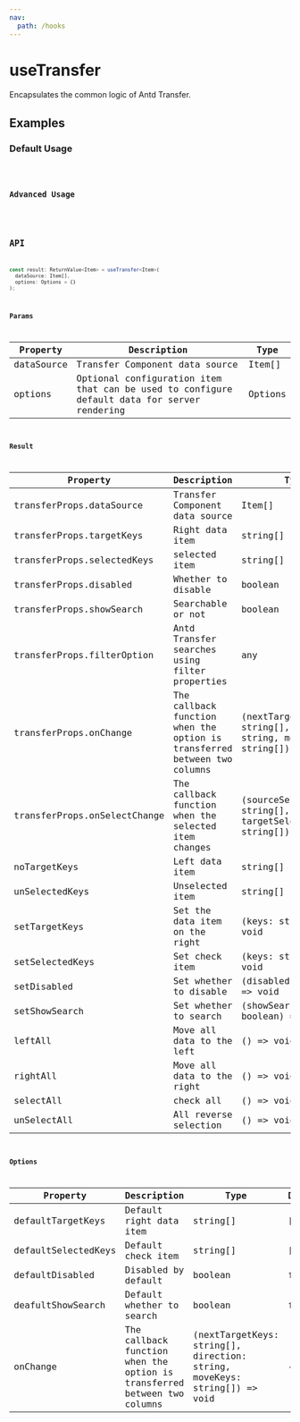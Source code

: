 ```yaml
---
nav:
  path: /hooks
---
```


# useTransfer

Encapsulates the common logic of Antd Transfer.

## Examples

### Default Usage

<code src="./demo/demo1.tsx" />

### Advanced Usage

<code src="./demo/demo2.tsx" />

## API

```typescript
const result: ReturnValue<Item> = useTransfer<Item>(
  dataSource: Item[],
  options: Options = {}
);
```

### Params

| Property   | Description                                                                                 | Type    |
| ---------- | ------------------------------------------------------------------------------------------- | ------- |
| dataSource | Transfer Component data source                                                              | Item[]  |
| options    | Optional configuration item that can be used to configure default data for server rendering | Options |

### Result

| Property                     | Description                                                              | Type                                                                      |
| ---------------------------- | ------------------------------------------------------------------------ | ------------------------------------------------------------------------- |
| transferProps.dataSource     | Transfer Component data source                                           | Item[]                                                                    |
| transferProps.targetKeys     | Right data item                                                          | string[]                                                                  |
| transferProps.selectedKeys   | selected item                                                            | string[]                                                                  |
| transferProps.disabled       | Whether to disable                                                       | boolean                                                                   |
| transferProps.showSearch     | Searchable or not                                                        | boolean                                                                   |
| transferProps.filterOption   | Antd Transfer searches using filter properties                           | any                                                                       |
| transferProps.onChange       | The callback function when the option is transferred between two columns | (nextTargetKeys: string[], direction: string, moveKeys: string[]) => void |
| transferProps.onSelectChange | The callback function when the selected item changes                     | (sourceSelectedKeys: string[], targetSelectedKeys: string[]) => void      |
| noTargetKeys                 | Left data item                                                           | string[]                                                                  |
| unSelectedKeys               | Unselected item                                                          | string[]                                                                  |
| setTargetKeys                | Set the data item on the right                                           | (keys: string[]) => void                                                  |
| setSelectedKeys              | Set check item                                                           | (keys: string[]) => void                                                  |
| setDisabled                  | Set whether to disable                                                   | (disabled: boolean) => void                                               |
| setShowSearch                | Set whether to search                                                    | (showSearch: boolean) => void                                             |
| leftAll                      | Move all data to the left                                                | () => void                                                                |
| rightAll                     | Move all data to the right                                               | () => void                                                                |
| selectAll                    | check all                                                                | () => void                                                                |
| unSelectAll                  | All reverse selection                                                    | () => void                                                                |

### Options

| Property            | Description                                                              | Type                                                                      | Default |
| ------------------- | ------------------------------------------------------------------------ | ------------------------------------------------------------------------- | ------- |
| defaultTargetKeys   | Default right data item                                                  | string[]                                                                  | []      |
| defaultSelectedKeys | Default check item                                                       | string[]                                                                  | []      |
| defaultDisabled     | Disabled by default                                                      | boolean                                                                   | false   |
| deafultShowSearch   | Default whether to search                                                | boolean                                                                   | false   |
| onChange            | The callback function when the option is transferred between two columns | (nextTargetKeys: string[], direction: string, moveKeys: string[]) => void | -       |

